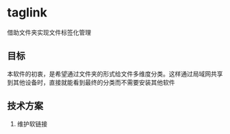 # taglink
借助文件夹实现文件标签化管理

## 目标
本软件的初衷，是希望通过文件夹的形式给文件多维度分类。这样通过局域网共享到其他设备时，直接就能看到最终的分类而不需要安装其他软件

## 技术方案
1. 维护软链接
